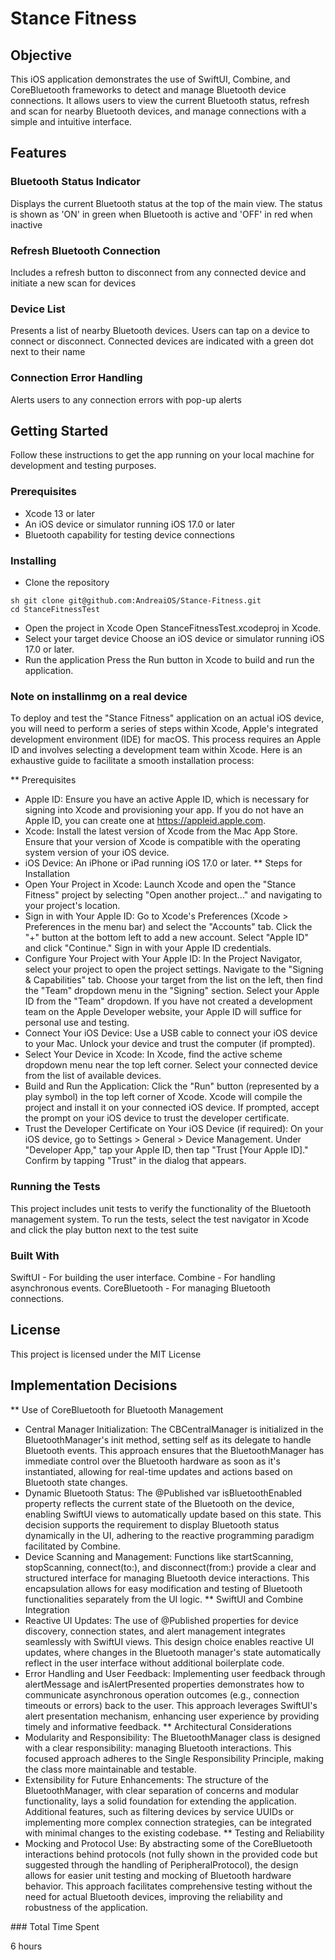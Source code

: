 # Stance Fitness

## Objective

This iOS application demonstrates the use of SwiftUI, Combine, and CoreBluetooth frameworks to detect and manage Bluetooth device connections. It allows users to view the current Bluetooth status, refresh and scan for nearby Bluetooth devices, and manage connections with a simple and intuitive interface.

## Features

### Bluetooth Status Indicator

Displays the current Bluetooth status at the top of the main view. The status is shown as 'ON' in green when Bluetooth is active and 'OFF' in red when inactive

### Refresh Bluetooth Connection

Includes a refresh button to disconnect from any connected device and initiate a new scan for devices

### Device List

Presents a list of nearby Bluetooth devices. Users can tap on a device to connect or disconnect. Connected devices are indicated with a green dot next to their name

### Connection Error Handling

Alerts users to any connection errors with pop-up alerts

## Getting Started

Follow these instructions to get the app running on your local machine for development and testing purposes.

### Prerequisites

* Xcode 13 or later
* An iOS device or simulator running iOS 17.0 or later
* Bluetooth capability for testing device connections

### Installing

* Clone the repository
```
sh git clone git@github.com:AndreaiOS/Stance-Fitness.git
cd StanceFitnessTest
```
* Open the project in Xcode
Open StanceFitnessTest.xcodeproj in Xcode.
* Select your target device
Choose an iOS device or simulator running iOS 17.0 or later.
* Run the application
Press the Run button in Xcode to build and run the application.

### Note on installinmg on a real device
To deploy and test the "Stance Fitness" application on an actual iOS device, you will need to perform a series of steps within Xcode, Apple's integrated development environment (IDE) for macOS. This process requires an Apple ID and involves selecting a development team within Xcode. Here is an exhaustive guide to facilitate a smooth installation process:

** Prerequisites
* Apple ID: Ensure you have an active Apple ID, which is necessary for signing into Xcode and provisioning your app. If you do not have an Apple ID, you can create one at https://appleid.apple.com.
* Xcode: Install the latest version of Xcode from the Mac App Store. Ensure that your version of Xcode is compatible with the operating system version of your iOS device.
* iOS Device: An iPhone or iPad running iOS 17.0 or later.
**  Steps for Installation
* Open Your Project in Xcode:
Launch Xcode and open the "Stance Fitness" project by selecting "Open another project..." and navigating to your project's location.
* Sign in with Your Apple ID:
Go to Xcode's Preferences (Xcode > Preferences in the menu bar) and select the "Accounts" tab.
Click the "+" button at the bottom left to add a new account.
Select "Apple ID" and click "Continue."
Sign in with your Apple ID credentials.
*  Configure Your Project with Your Apple ID:
In the Project Navigator, select your project to open the project settings.
Navigate to the "Signing & Capabilities" tab.
Choose your target from the list on the left, then find the "Team" dropdown menu in the "Signing" section.
Select your Apple ID from the "Team" dropdown. If you have not created a development team on the Apple Developer website, your Apple ID will suffice for personal use and testing.
* Connect Your iOS Device:
Use a USB cable to connect your iOS device to your Mac.
Unlock your device and trust the computer (if prompted).
* Select Your Device in Xcode:
In Xcode, find the active scheme dropdown menu near the top left corner.
Select your connected device from the list of available devices.
* Build and Run the Application:
Click the "Run" button (represented by a play symbol) in the top left corner of Xcode.
Xcode will compile the project and install it on your connected iOS device.
If prompted, accept the prompt on your iOS device to trust the developer certificate.
* Trust the Developer Certificate on Your iOS Device (if required):
On your iOS device, go to Settings > General > Device Management.
Under "Developer App," tap your Apple ID, then tap "Trust [Your Apple ID]."
Confirm by tapping "Trust" in the dialog that appears.

### Running the Tests
This project includes unit tests to verify the functionality of the Bluetooth management system.
To run the tests, select the test navigator in Xcode and click the play button next to the test suite


### Built With

SwiftUI - For building the user interface.
Combine - For handling asynchronous events.
CoreBluetooth - For managing Bluetooth connections.

## License

This project is licensed under the MIT License

## Implementation Decisions

** Use of CoreBluetooth for Bluetooth Management
* Central Manager Initialization: The CBCentralManager is initialized in the BluetoothManager's init method, setting self as its delegate to handle Bluetooth events. This approach ensures that the BluetoothManager has immediate control over the Bluetooth hardware as soon as it's instantiated, allowing for real-time updates and actions based on Bluetooth state changes.
* Dynamic Bluetooth Status: The @Published var isBluetoothEnabled property reflects the current state of the Bluetooth on the device, enabling SwiftUI views to automatically update based on this state. This decision supports the requirement to display Bluetooth status dynamically in the UI, adhering to the reactive programming paradigm facilitated by Combine.
* Device Scanning and Management: Functions like startScanning, stopScanning, connect(to:), and disconnect(from:) provide a clear and structured interface for managing Bluetooth device interactions. This encapsulation allows for easy modification and testing of Bluetooth functionalities separately from the UI logic.
** SwiftUI and Combine Integration
* Reactive UI Updates: The use of @Published properties for device discovery, connection states, and alert management integrates seamlessly with SwiftUI views. This design choice enables reactive UI updates, where changes in the Bluetooth manager's state automatically reflect in the user interface without additional boilerplate code.
* Error Handling and User Feedback: Implementing user feedback through alertMessage and isAlertPresented properties demonstrates how to communicate asynchronous operation outcomes (e.g., connection timeouts or errors) back to the user. This approach leverages SwiftUI's alert presentation mechanism, enhancing user experience by providing timely and informative feedback.
** Architectural Considerations
* Modularity and Responsibility: The BluetoothManager class is designed with a clear responsibility: managing Bluetooth interactions. This focused approach adheres to the Single Responsibility Principle, making the class more maintainable and testable.
* Extensibility for Future Enhancements: The structure of the BluetoothManager, with clear separation of concerns and modular functionality, lays a solid foundation for extending the application. Additional features, such as filtering devices by service UUIDs or implementing more complex connection strategies, can be integrated with minimal changes to the existing codebase.
** Testing and Reliability
* Mocking and Protocol Use: By abstracting some of the CoreBluetooth interactions behind protocols (not fully shown in the provided code but suggested through the handling of PeripheralProtocol), the design allows for easier unit testing and mocking of Bluetooth hardware behavior. This approach facilitates comprehensive testing without the need for actual Bluetooth devices, improving the reliability and robustness of the application.

### Total Time Spent

6 hours
